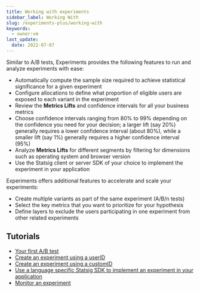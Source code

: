 ```yaml
---
title: Working with experiments
sidebar_label: Working With
slug: /experiments-plus/working-with
keywords:
  - owner:vm
last_update:
  date: 2022-07-07
---
```


Similar to A/B tests, Experiments provides the following features to run and analyze experiments with ease:
 - Automatically compute the sample size required to achieve statistical significance for a given experiment  
 - Configure allocations to define what proportion of eligible users are exposed to each variant in the experiment
 - Review the **Metrics Lifts** and confidence intervals for all your business metrics
 - Choose confidence intervals ranging from 80% to 99% depending on the confidence you need for your decision; a larger lift (say 20%) generally requires a lower confidence interval (about 80%), while a smaller lift (say 1%) generally requires a higher confidence interval (95%)
 - Analyze **Metrics Lifts** for different segments by filtering for dimensions such as operating system and browser version
 - Use the Statsig client or server SDK of your choice to implement the experiment in your application

Experiments offers additional features to accelerate and scale your experiments:
 - Create multiple variants as part of the same experiment (A/B/n tests)
 - Select the key metrics that you want to prioritize for your hypothesis 
 - Define layers to exclude the users participating in one experiment from other related experiments

## Tutorials
- [Your first A/B test](/guides/abn-tests)
- [Create an experiment using a userID](/experiments-plus/create-new)
- [Create an experiment using a customID](/guides/experiment-on-custom-id-types)
- [Use a language specific Statsig SDK to implement an experiment in your application](/experiments-plus/implement)
- [Monitor an experiment](/experiments-plus/monitor)
 
